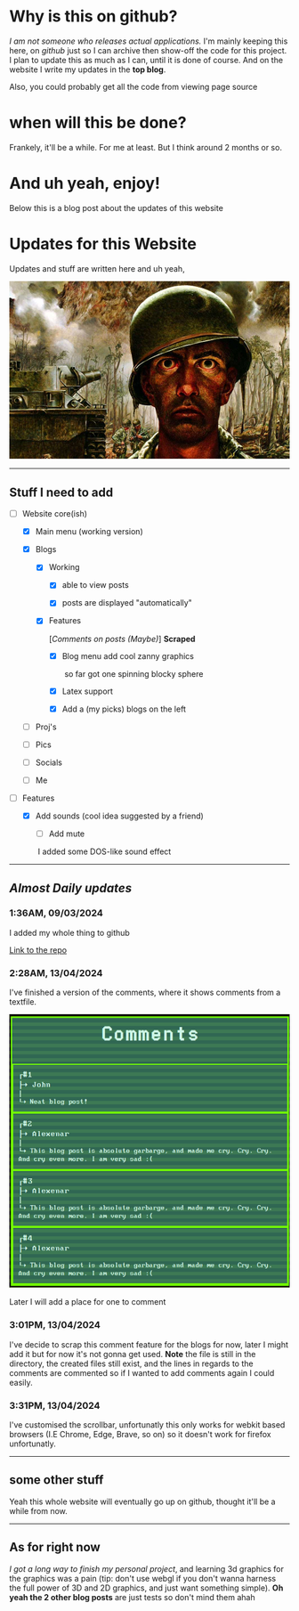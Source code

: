 # Why is this on github?
_I am not someone who releases actual applications._
I'm mainly keeping this here, on _github_ just so I can archive then show-off the code for this project. I plan to update this as much as I can, until it is done of course. And on the website I write my updates in the **top blog**.

Also, you could probably get all the code from viewing page source

# when will this be done?
Frankely, it'll be a while. For me at least. But I think around 2 months or so.

# And uh yeah, enjoy! 
Below this is a blog post about the updates of this website

# Updates for this Website

Updates and stuff are written here and uh yeah,

![](https://raw.githubusercontent.com/firecroc635/Personal-Website/main/Pages/Blog/Blog%20posts/Converted%20html%20file/assets/Tom_Lea_-_2000_Yard_Stare-1701822450.jpg)

------

## Stuff I need to add

- [ ] Website core(ish)

  - [x] Main menu (working version)

  - [x] Blogs 

    - [x] Working

      - [x] able to view posts
      
      - [x] posts are displayed "automatically"

    - [x] Features

      [*Comments on posts (Maybe)*] **Scraped**

      - [x] Blog  menu add cool zanny graphics

        ​	  so far got one spinning blocky sphere

      - [x] Latex support
      
      - [x] Add a (my picks) blogs on the left

  - [ ] Proj's

  - [ ] Pics

  - [ ] Socials

  - [ ] Me

- [ ] Features

  - [x] Add sounds (cool idea suggested by a friend)
  
    - [ ] Add mute
    
    ​	I added some DOS-like sound effect

------

## ***Almost Daily updates***

### 1:36AM,  09/03/2024

I added my whole thing to github

[Link to the repo](https://github.com/firecroc635/Personal-Website)

### 2:28AM,  13/04/2024

I've finished a version of the comments, where it shows comments from a textfile.

![alt text](https://github.com/firecroc635/Personal-Website/blob/main/Pages/Blog/Blog%20posts/Converted%20html%20file/assets/Screenshot_20240313_022911.png?raw=true)

Later I will add a place for one to comment

### 3:01PM,  13/04/2024

I've decide to scrap this comment feature for the blogs for now, later I might add it but for now it's not gonna get used. **Note** the file is still in the directory, the created files still exist, and the lines in regards to the comments are commented so if I wanted to add comments again I could easily.

### 3:31PM, 13/04/2024

I've customised the scrollbar, unfortunatly this only works for webkit based browsers (I.E Chrome, Edge, Brave, so on) so it doesn't work for firefox unfortunatly.

------

## some other stuff

Yeah this whole website will eventually go up on github, thought it'll be a while from now.

------

## As for right now

*I got a long way to finish my personal project*, and learning 3d graphics for the graphics was a pain (tip: don't use webgl if you don't wanna harness the full power of 3D and 2D graphics, and just want something simple). **Oh yeah the 2 other blog posts** are just tests so don't mind them ahah

